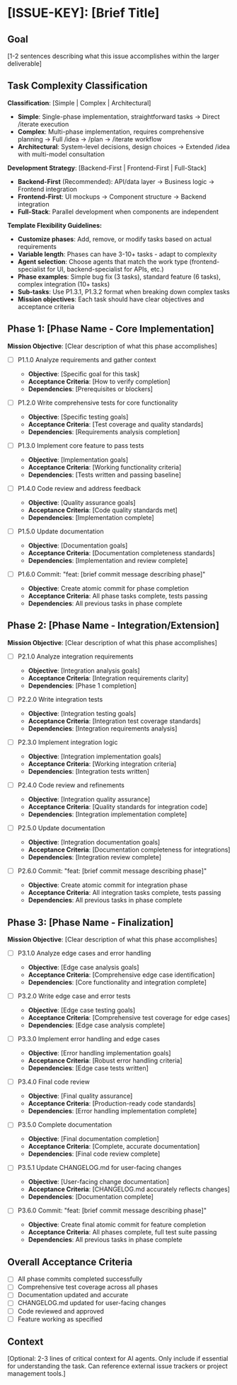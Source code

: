 # [ISSUE-KEY]: [Brief Title]

## Goal

[1-2 sentences describing what this issue accomplishes within the larger deliverable]

## Task Complexity Classification

**Classification**: [Simple | Complex | Architectural]

- **Simple**: Single-phase implementation, straightforward tasks → Direct /iterate execution
- **Complex**: Multi-phase implementation, requires comprehensive planning → Full /idea → /plan → /iterate workflow
- **Architectural**: System-level decisions, design choices → Extended /idea with multi-model consultation

**Development Strategy**: [Backend-First | Frontend-First | Full-Stack]
- **Backend-First** (Recommended): API/data layer → Business logic → Frontend integration
- **Frontend-First**: UI mockups → Component structure → Backend integration
- **Full-Stack**: Parallel development when components are independent

**Template Flexibility Guidelines:**
- **Customize phases**: Add, remove, or modify tasks based on actual requirements
- **Variable length**: Phases can have 3-10+ tasks - adapt to complexity
- **Agent selection**: Choose agents that match the work type (frontend-specialist for UI, backend-specialist for APIs, etc.)
- **Phase examples**: Simple bug fix (3 tasks), standard feature (6 tasks), complex integration (10+ tasks)
- **Sub-tasks**: Use P1.3.1, P1.3.2 format when breaking down complex tasks
- **Mission objectives**: Each task should have clear objectives and acceptance criteria

## Phase 1: [Phase Name - Core Implementation]

**Mission Objective**: [Clear description of what this phase accomplishes]

- [ ] P1.1.0 Analyze requirements and gather context <!--agent:context-analyzer-->
  - **Objective**: [Specific goal for this task]
  - **Acceptance Criteria**: [How to verify completion]
  - **Dependencies**: [Prerequisites or blockers]

- [ ] P1.2.0 Write comprehensive tests for core functionality <!--agent:test-engineer-->
  - **Objective**: [Specific testing goals]
  - **Acceptance Criteria**: [Test coverage and quality standards]
  - **Dependencies**: [Requirements analysis completion]

- [ ] P1.3.0 Implement core feature to pass tests <!--agent:frontend-specialist-->
  - **Objective**: [Implementation goals]
  - **Acceptance Criteria**: [Working functionality criteria]
  - **Dependencies**: [Tests written and passing baseline]

- [ ] P1.4.0 Code review and address feedback <!--agent:code-reviewer-->
  - **Objective**: [Quality assurance goals]
  - **Acceptance Criteria**: [Code quality standards met]
  - **Dependencies**: [Implementation complete]

- [ ] P1.5.0 Update documentation <!--agent:docs-sync-agent-->
  - **Objective**: [Documentation goals]
  - **Acceptance Criteria**: [Documentation completeness standards]
  - **Dependencies**: [Implementation and review complete]

- [ ] P1.6.0 Commit: "feat: [brief commit message describing phase]"
  - **Objective**: Create atomic commit for phase completion
  - **Acceptance Criteria**: All phase tasks complete, tests passing
  - **Dependencies**: All previous tasks in phase complete

## Phase 2: [Phase Name - Integration/Extension]

**Mission Objective**: [Clear description of what this phase accomplishes]

- [ ] P2.1.0 Analyze integration requirements <!--agent:context-analyzer-->
  - **Objective**: [Integration analysis goals]
  - **Acceptance Criteria**: [Integration requirements clarity]
  - **Dependencies**: [Phase 1 completion]

- [ ] P2.2.0 Write integration tests <!--agent:test-engineer-->
  - **Objective**: [Integration testing goals]
  - **Acceptance Criteria**: [Integration test coverage standards]
  - **Dependencies**: [Integration requirements analysis]

- [ ] P2.3.0 Implement integration logic <!--agent:backend-specialist-->
  - **Objective**: [Integration implementation goals]
  - **Acceptance Criteria**: [Working integration criteria]
  - **Dependencies**: [Integration tests written]

- [ ] P2.4.0 Code review and refinements <!--agent:code-reviewer-->
  - **Objective**: [Integration quality assurance]
  - **Acceptance Criteria**: [Quality standards for integration code]
  - **Dependencies**: [Integration implementation complete]

- [ ] P2.5.0 Update documentation <!--agent:docs-sync-agent-->
  - **Objective**: [Integration documentation goals]
  - **Acceptance Criteria**: [Documentation completeness for integrations]
  - **Dependencies**: [Integration review complete]

- [ ] P2.6.0 Commit: "feat: [brief commit message describing phase]"
  - **Objective**: Create atomic commit for integration phase
  - **Acceptance Criteria**: All integration tasks complete, tests passing
  - **Dependencies**: All previous tasks in phase complete

## Phase 3: [Phase Name - Finalization]

**Mission Objective**: [Clear description of what this phase accomplishes]

- [ ] P3.1.0 Analyze edge cases and error handling <!--agent:context-analyzer-->
  - **Objective**: [Edge case analysis goals]
  - **Acceptance Criteria**: [Comprehensive edge case identification]
  - **Dependencies**: [Core functionality and integration complete]

- [ ] P3.2.0 Write edge case and error tests <!--agent:test-engineer-->
  - **Objective**: [Edge case testing goals]
  - **Acceptance Criteria**: [Comprehensive test coverage for edge cases]
  - **Dependencies**: [Edge case analysis complete]

- [ ] P3.3.0 Implement error handling and edge cases <!--agent:database-specialist-->
  - **Objective**: [Error handling implementation goals]
  - **Acceptance Criteria**: [Robust error handling criteria]
  - **Dependencies**: [Edge case tests written]

- [ ] P3.4.0 Final code review <!--agent:code-reviewer-->
  - **Objective**: [Final quality assurance]
  - **Acceptance Criteria**: [Production-ready code standards]
  - **Dependencies**: [Error handling implementation complete]

- [ ] P3.5.0 Complete documentation <!--agent:docs-sync-agent-->
  - **Objective**: [Final documentation completion]
  - **Acceptance Criteria**: [Complete, accurate documentation]
  - **Dependencies**: [Final code review complete]

- [ ] P3.5.1 Update CHANGELOG.md for user-facing changes <!--agent:docs-sync-agent-->
  - **Objective**: [User-facing change documentation]
  - **Acceptance Criteria**: [CHANGELOG.md accurately reflects changes]
  - **Dependencies**: [Documentation complete]

- [ ] P3.6.0 Commit: "feat: [brief commit message describing phase]"
  - **Objective**: Create final atomic commit for feature completion
  - **Acceptance Criteria**: All phases complete, full test suite passing
  - **Dependencies**: All previous tasks in phase complete

## Overall Acceptance Criteria

- [ ] All phase commits completed successfully
- [ ] Comprehensive test coverage across all phases
- [ ] Documentation updated and accurate
- [ ] CHANGELOG.md updated for user-facing changes
- [ ] Code reviewed and approved
- [ ] Feature working as specified

## Context

[Optional: 2-3 lines of critical context for AI agents. Only include if essential for understanding the task. Can reference external issue trackers or project management tools.]
